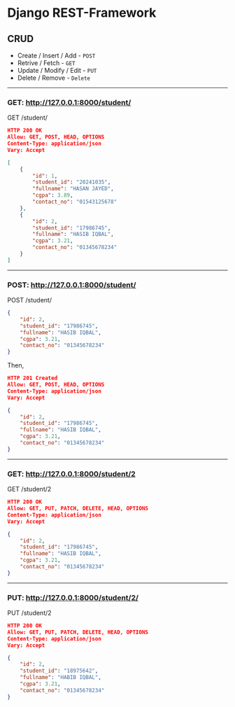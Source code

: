 # Django REST-Framework

## CRUD

* Create / Insert / Add - `POST`
* Retrive / Fetch - `GET`
* Update / Modify / Edit - `PUT`
* Delete / Remove - `Delete`

-----------

### GET: http://127.0.0.1:8000/student/

GET /student/

```json
HTTP 200 OK
Allow: GET, POST, HEAD, OPTIONS
Content-Type: application/json
Vary: Accept

[
    {
        "id": 1,
        "student_id": "20241035",
        "fullname": "HASAN JAYED",
        "cgpa": 3.89,
        "contact_no": "01543125678"
    },
    {
        "id": 2,
        "student_id": "17986745",
        "fullname": "HASIB IQBAL",
        "cgpa": 3.21,
        "contact_no": "01345678234"
    }
]
```

----------

### POST: http://127.0.0.1:8000/student/

POST /student/

```json
{
    "id": 2,
    "student_id": "17986745",
    "fullname": "HASIB IQBAL",
    "cgpa": 3.21,
    "contact_no": "01345678234"
}
```

Then,

```json
HTTP 201 Created
Allow: GET, POST, HEAD, OPTIONS
Content-Type: application/json
Vary: Accept

{
    "id": 2,
    "student_id": "17986745",
    "fullname": "HASIB IQBAL",
    "cgpa": 3.21,
    "contact_no": "01345678234"
}
```

-----------

### GET: http://127.0.0.1:8000/student/2

GET /student/2

```json
HTTP 200 OK
Allow: GET, PUT, PATCH, DELETE, HEAD, OPTIONS
Content-Type: application/json
Vary: Accept

{
    "id": 2,
    "student_id": "17986745",
    "fullname": "HASIB IQBAL",
    "cgpa": 3.21,
    "contact_no": "01345678234"
}
```

--------------

### PUT: http://127.0.0.1:8000/student/2/

PUT /student/2

```json
HTTP 200 OK
Allow: GET, PUT, PATCH, DELETE, HEAD, OPTIONS
Content-Type: application/json
Vary: Accept

{
    "id": 2,
    "student_id": "18975642",
    "fullname": "HABIB IQBAL",
    "cgpa": 3.21,
    "contact_no": "01345678234"
}
```